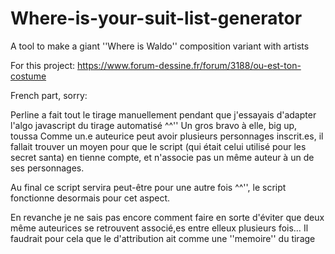 # Where-is-your-suit-list-generator
A tool to make a giant ''Where is Waldo'' composition variant with artists

For this project:
https://www.forum-dessine.fr/forum/3188/ou-est-ton-costume

French part, sorry:

Perline a fait tout le tirage manuellement pendant que j'essayais d'adapter l'algo javascript du tirage automatisé ^^''
Un gros bravo à elle, big up, toussa
Comme un.e auteurice peut avoir plusieurs personnages inscrit.es, il fallait trouver un moyen pour que le script (qui était celui utilisé pour les secret santa) en tienne compte, et n'associe pas un même auteur à un de ses personnages.

Au final ce script servira peut-être pour une autre fois ^^'', le script fonctionne desormais pour cet aspect.


En revanche je ne sais pas encore comment faire en sorte d'éviter que deux même auteurices se retrouvent associé,es entre elleux plusieurs fois… Il faudrait pour cela que le d'attribution ait comme une ''memoire'' du tirage
